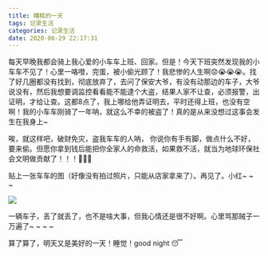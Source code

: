 ```yaml
---
title: 糟糕的一天
tags: 记录生活
categories: 记录生活
date: 2020-06-29 22:17:31
---
```


每天早晚我都会骑上我心爱的小车车上班、回家。但是！今天下班突然发现我的小车车不见了！心里一咯噔，完蛋，被小偷光顾了！我悲惨的人生啊😟😭😭😭。找了好几圈都没有找到，彻底放弃了，去问了保安大爷，有没有动那边的车子，大爷说没有，然后我想要调监控看看能不能逮个大盗，结果人家不让查，必须报警，出证明，才给让查。这都8点了，我上哪给他弄证明去，平时还得上班，也没有空啊！我的小车车刚骑了一年呐，就这么不幸的被盗了！真的是从来没想过这事会发生在我身上~

唉，就这样吧，破财免灾，盗我车车的人呐， 你说你有手有脚，做点什么不好，要来偷。但愿你拿到钱后能把你全家人的命救活，如果救不活，就当为地球环保社会文明做贡献了！！！🤬🤬🤬

  贴上一张车车的图（好像没有拍过照片，只能从店家拿来了）。再见了。小红~ ~ ~

![](http://cloud.asenper.cn//20200629231315.jpg)

一辆车子，丢了就丢了，也不是啥大事，但我心情还是很不好啊。心里骂那贼子一万遍了~ ~ ~ ~

算了算了，明天又是美好的一天！睡觉！good night 😴
